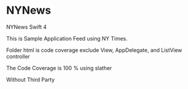 # NYNews
NYNews
Swift 4

This is Sample Application Feed using NY Times.

Folder html is code coverage exclude View, AppDelegate, and ListView controller

The Code Coverage is 100 % using slather

Without Third Party
